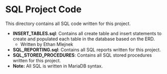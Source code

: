 # SQL Project Code
This directory contains all SQL code written for this project. 
* **INSERT_TABLES.sql**: Contains all create table and insert statements to create and populated each table in the database based on the ERD.
  - Written by Ethan Mlejnek
* **SQL_REPORTING.sql**: Contains all SQL reports written for this project.
* **SQL_STORED_PROCEDURES**: Contains all SQL stored procedures written for this project.
* **Note:** All SQL is written in MariaDB syntax.  
